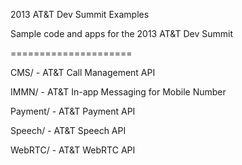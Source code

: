   2013 AT&T Dev Summit Examples

  Sample code and apps for the 2013 AT&T Dev Summit
  
  =====================

  CMS/ - AT&T Call Management API
  
  IMMN/ - AT&T In-app Messaging for Mobile Number
  
  Payment/ - AT&T Payment API
  
  Speech/ - AT&T Speech API
  
  WebRTC/ - AT&T WebRTC API
